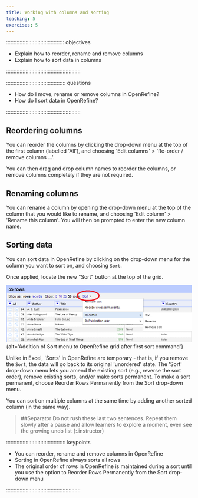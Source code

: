 ```yaml
---
title: Working with columns and sorting
teaching: 5
exercises: 5
---
```


::::::::::::::::::::::::::::::::::::::: objectives

- Explain how to reorder, rename and remove columns
- Explain how to sort data in columns

::::::::::::::::::::::::::::::::::::::::::::::::::

:::::::::::::::::::::::::::::::::::::::: questions

- How do I move, rename or remove columns in OpenRefine?
- How do I sort data in OpenRefine?

::::::::::::::::::::::::::::::::::::::::::::::::::

## Reordering columns

You can reorder the columns by clicking the drop-down menu at the top of the first column (labelled 'All'), and choosing 'Edit columns' > 'Re-order / remove columns …'.

You can then drag and drop column names to reorder the columns, or remove columns completely if they are not required.

## Renaming columns

You can rename a column by opening the drop-down menu at the top of the column that you would like to rename, and choosing 'Edit column' > 'Rename this column'. You will then be prompted to enter the new column name.

## Sorting data

You can sort data in OpenRefine by clicking on the drop-down menu for the column you want to sort on, and choosing `Sort`.

Once applied, locate the new "Sort" button at the top of the grid.

![](fig/sort-menu-highlight.png){alt='Addition of Sort menu to OpenRefine grid after first sort command'}

Unlike in Excel, 'Sorts' in OpenRefine are temporary - that is, if you remove the `Sort`, the data will go back to its original 'unordered' state. The 'Sort' drop-down menu lets you amend the existing sort (e.g., reverse the sort order), remove existing sorts, and/or make sorts permanent. To make a sort permanent, choose Reorder Rows Permanently from the Sort drop-down menu.

You can sort on multiple columns at the same time by adding another sorted column (in the same way).

> \##Separator
> Do not rush these last two sentences. Repeat them slowly after a pause and allow learners to explore a moment, even see the growing undo list
> {:.instructor}

:::::::::::::::::::::::::::::::::::::::: keypoints

- You can reorder, rename and remove columns in OpenRefine
- Sorting in OpenRefine always sorts all rows
- The original order of rows in OpenRefine is maintained during a sort until you use the option to Reorder Rows Permanently from the Sort drop-down menu

::::::::::::::::::::::::::::::::::::::::::::::::::


